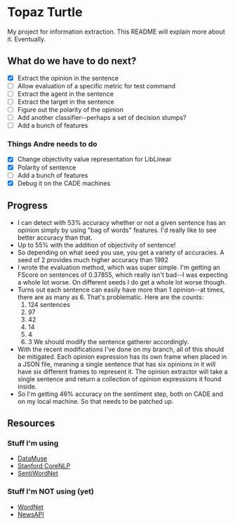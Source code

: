# Topaz Turtle

My project for information extraction. This README will explain more about it. Eventually.

## What do we have to do next?

- [x] Extract the opinion in the sentence
- [ ] Allow evaluation of a specific metric for test command
- [ ] Extract the agent in the sentence
- [ ] Extract the target in the sentence
- [ ] Figure out the polarity of the opinion
- [ ] Add another classifier--perhaps a set of decision stumps?
- [ ] Add a bunch of features

### Things Andre needs to do

- [x] Change objectivity value representation for LibLinear
- [x] Polarity of sentence
- [ ] Add a bunch of features
- [x] Debug it on the CADE machines

## Progress

* I can detect with 53% accuracy whether or not a given sentence has an opinion simply by using "bag of words" features.
I'd really like to see better accuracy than that.
* Up to 55% with the addition of objectivity of sentence!
* So depending on what seed you use, you get a variety of accuracies. A seed of 2 provides much higher accuracy than 1992
* I wrote the evaluation method, which was super simple. I'm getting an FScore on sentences of 0.37855, which really isn't
bad--I was expecting a whole lot worse. On different seeds I do get a whole lot worse though.
* Turns out each sentence can easily have more than 1 opinion--at times, there are as many as 6. That's problematic. Here
are the counts:
    1. 124 sentences
    2. 97
    3. 42
    4. 14
    5. 4
    6. 3
We should modify the sentence gatherer accordingly.
* With the recent modifications I've done on my branch, all of this should be mitigated. Each opinion expression has
its own frame when placed in a JSON file, meaning a single sentence that has six opinions in it will have six different
frames to represent it. The opinion extractor will take a single sentence and return a collection of opinion expressions
it found inside.
* So I'm getting 46% accuracy on the sentiment step, both on CADE and on my local machine. So that needs to be patched up.

## Resources

### Stuff I'm using

* [DataMuse](http://www.datamuse.com/api/)
* [Stanford CoreNLP](https://stanfordnlp.github.io/CoreNLP/simple.html)
* [SentiWordNet](http://sentiwordnet.isti.cnr.it/)

### Stuff I'm NOT using (yet)

* [WordNet](https://wordnet.princeton.edu/)
* [NewsAPI](https://newsapi.org/)